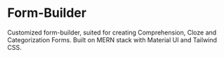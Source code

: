 # Form-Builder
Customized form-builder, suited for creating Comprehension, Cloze and Categorization Forms. Built on MERN stack with Material UI and Tailwind CSS.
